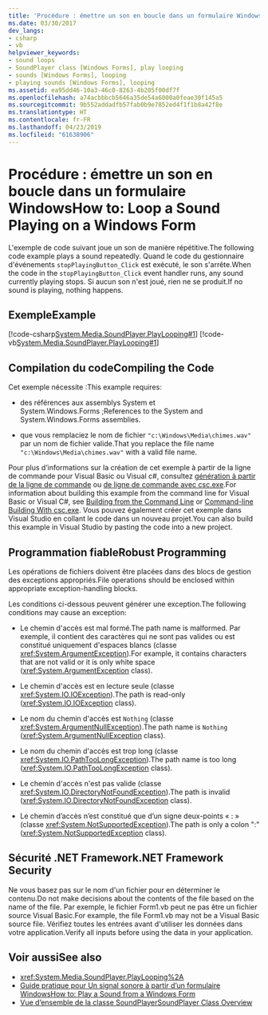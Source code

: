 ```yaml
---
title: 'Procédure : émettre un son en boucle dans un formulaire Windows'
ms.date: 03/30/2017
dev_langs:
- csharp
- vb
helpviewer_keywords:
- sound loops
- SoundPlayer class [Windows Forms], play looping
- sounds [Windows Forms], looping
- playing sounds [Windows Forms], looping
ms.assetid: ea95dd46-10a3-46c0-8263-4b205f00df7f
ms.openlocfilehash: a74acbbbcb5646a35de54a6000a0feae30f145a5
ms.sourcegitcommit: 9b552addadfb57fab0b9e7852ed4f1f1b8a42f8e
ms.translationtype: HT
ms.contentlocale: fr-FR
ms.lasthandoff: 04/23/2019
ms.locfileid: "61638906"
---
```

# <a name="how-to-loop-a-sound-playing-on-a-windows-form"></a><span data-ttu-id="90d46-102">Procédure : émettre un son en boucle dans un formulaire Windows</span><span class="sxs-lookup"><span data-stu-id="90d46-102">How to: Loop a Sound Playing on a Windows Form</span></span>
<span data-ttu-id="90d46-103">L'exemple de code suivant joue un son de manière répétitive.</span><span class="sxs-lookup"><span data-stu-id="90d46-103">The following code example plays a sound repeatedly.</span></span> <span data-ttu-id="90d46-104">Quand le code du gestionnaire d'événements `stopPlayingButton_Click` est exécuté, le son s'arrête.</span><span class="sxs-lookup"><span data-stu-id="90d46-104">When the code in the `stopPlayingButton_Click` event handler runs, any sound currently playing stops.</span></span> <span data-ttu-id="90d46-105">Si aucun son n'est joué, rien ne se produit.</span><span class="sxs-lookup"><span data-stu-id="90d46-105">If no sound is playing, nothing happens.</span></span>  
  
## <a name="example"></a><span data-ttu-id="90d46-106">Exemple</span><span class="sxs-lookup"><span data-stu-id="90d46-106">Example</span></span>  
 [!code-csharp[System.Media.SoundPlayer.PlayLooping#1](~/samples/snippets/csharp/VS_Snippets_Winforms/System.Media.SoundPlayer.PlayLooping/CS/Form1.cs#1)]
 [!code-vb[System.Media.SoundPlayer.PlayLooping#1](~/samples/snippets/visualbasic/VS_Snippets_Winforms/System.Media.SoundPlayer.PlayLooping/VB/Form1.vb#1)]  
  
## <a name="compiling-the-code"></a><span data-ttu-id="90d46-107">Compilation du code</span><span class="sxs-lookup"><span data-stu-id="90d46-107">Compiling the Code</span></span>  
 <span data-ttu-id="90d46-108">Cet exemple nécessite :</span><span class="sxs-lookup"><span data-stu-id="90d46-108">This example requires:</span></span>  
  
- <span data-ttu-id="90d46-109">des références aux assemblys System et System.Windows.Forms ;</span><span class="sxs-lookup"><span data-stu-id="90d46-109">References to the System and System.Windows.Forms assemblies.</span></span>  
  
- <span data-ttu-id="90d46-110">que vous remplaciez le nom de fichier `"c:\Windows\Media\chimes.wav"` par un nom de fichier valide.</span><span class="sxs-lookup"><span data-stu-id="90d46-110">That you replace the file name `"c:\Windows\Media\chimes.wav"` with a valid file name.</span></span>  
  
 <span data-ttu-id="90d46-111">Pour plus d’informations sur la création de cet exemple à partir de la ligne de commande pour Visual Basic ou Visual c#, consultez [génération à partir de la ligne de commande](../../../visual-basic/reference/command-line-compiler/building-from-the-command-line.md) ou [de ligne de commande avec csc.exe](../../../csharp/language-reference/compiler-options/command-line-building-with-csc-exe.md).</span><span class="sxs-lookup"><span data-stu-id="90d46-111">For information about building this example from the command line for Visual Basic or Visual C#, see [Building from the Command Line](../../../visual-basic/reference/command-line-compiler/building-from-the-command-line.md) or [Command-line Building With csc.exe](../../../csharp/language-reference/compiler-options/command-line-building-with-csc-exe.md).</span></span> <span data-ttu-id="90d46-112">Vous pouvez également créer cet exemple dans Visual Studio en collant le code dans un nouveau projet.</span><span class="sxs-lookup"><span data-stu-id="90d46-112">You can also build this example in Visual Studio by pasting the code into a new project.</span></span>  
  
## <a name="robust-programming"></a><span data-ttu-id="90d46-113">Programmation fiable</span><span class="sxs-lookup"><span data-stu-id="90d46-113">Robust Programming</span></span>  
 <span data-ttu-id="90d46-114">Les opérations de fichiers doivent être placées dans des blocs de gestion des exceptions appropriés.</span><span class="sxs-lookup"><span data-stu-id="90d46-114">File operations should be enclosed within appropriate exception-handling blocks.</span></span>  
  
 <span data-ttu-id="90d46-115">Les conditions ci-dessous peuvent générer une exception.</span><span class="sxs-lookup"><span data-stu-id="90d46-115">The following conditions may cause an exception:</span></span>  
  
- <span data-ttu-id="90d46-116">Le chemin d'accès est mal formé.</span><span class="sxs-lookup"><span data-stu-id="90d46-116">The path name is malformed.</span></span> <span data-ttu-id="90d46-117">Par exemple, il contient des caractères qui ne sont pas valides ou est constitué uniquement d'espaces blancs (classe <xref:System.ArgumentException>).</span><span class="sxs-lookup"><span data-stu-id="90d46-117">For example, it contains characters that are not valid or it is only white space (<xref:System.ArgumentException> class).</span></span>  
  
- <span data-ttu-id="90d46-118">Le chemin d'accès est en lecture seule (classe <xref:System.IO.IOException>).</span><span class="sxs-lookup"><span data-stu-id="90d46-118">The path is read-only (<xref:System.IO.IOException> class).</span></span>  
  
- <span data-ttu-id="90d46-119">Le nom du chemin d'accès est `Nothing` (classe <xref:System.ArgumentNullException>).</span><span class="sxs-lookup"><span data-stu-id="90d46-119">The path name is `Nothing` (<xref:System.ArgumentNullException> class).</span></span>  
  
- <span data-ttu-id="90d46-120">Le nom du chemin d'accès est trop long (classe <xref:System.IO.PathTooLongException>).</span><span class="sxs-lookup"><span data-stu-id="90d46-120">The path name is too long (<xref:System.IO.PathTooLongException> class).</span></span>  
  
- <span data-ttu-id="90d46-121">Le chemin d'accès n'est pas valide (classe <xref:System.IO.DirectoryNotFoundException>).</span><span class="sxs-lookup"><span data-stu-id="90d46-121">The path is invalid (<xref:System.IO.DirectoryNotFoundException> class).</span></span>  
  
- <span data-ttu-id="90d46-122">Le chemin d’accès n’est constitué que d’un signe deux-points « : » (classe <xref:System.NotSupportedException>).</span><span class="sxs-lookup"><span data-stu-id="90d46-122">The path is only a colon ":" (<xref:System.NotSupportedException> class).</span></span>  
  
## <a name="net-framework-security"></a><span data-ttu-id="90d46-123">Sécurité .NET Framework</span><span class="sxs-lookup"><span data-stu-id="90d46-123">.NET Framework Security</span></span>  
 <span data-ttu-id="90d46-124">Ne vous basez pas sur le nom d'un fichier pour en déterminer le contenu.</span><span class="sxs-lookup"><span data-stu-id="90d46-124">Do not make decisions about the contents of the file based on the name of the file.</span></span> <span data-ttu-id="90d46-125">Par exemple, le fichier Form1.vb peut ne pas être un fichier source Visual Basic.</span><span class="sxs-lookup"><span data-stu-id="90d46-125">For example, the file Form1.vb may not be a Visual Basic source file.</span></span> <span data-ttu-id="90d46-126">Vérifiez toutes les entrées avant d'utiliser les données dans votre application.</span><span class="sxs-lookup"><span data-stu-id="90d46-126">Verify all inputs before using the data in your application.</span></span>  
  
## <a name="see-also"></a><span data-ttu-id="90d46-127">Voir aussi</span><span class="sxs-lookup"><span data-stu-id="90d46-127">See also</span></span>

- <xref:System.Media.SoundPlayer.PlayLooping%2A>
- [<span data-ttu-id="90d46-128">Guide pratique pour Un signal sonore à partir d’un formulaire Windows</span><span class="sxs-lookup"><span data-stu-id="90d46-128">How to: Play a Sound from a Windows Form</span></span>](how-to-play-a-sound-from-a-windows-form.md)
- [<span data-ttu-id="90d46-129">Vue d’ensemble de la classe SoundPlayer</span><span class="sxs-lookup"><span data-stu-id="90d46-129">SoundPlayer Class Overview</span></span>](soundplayer-class-overview.md)
